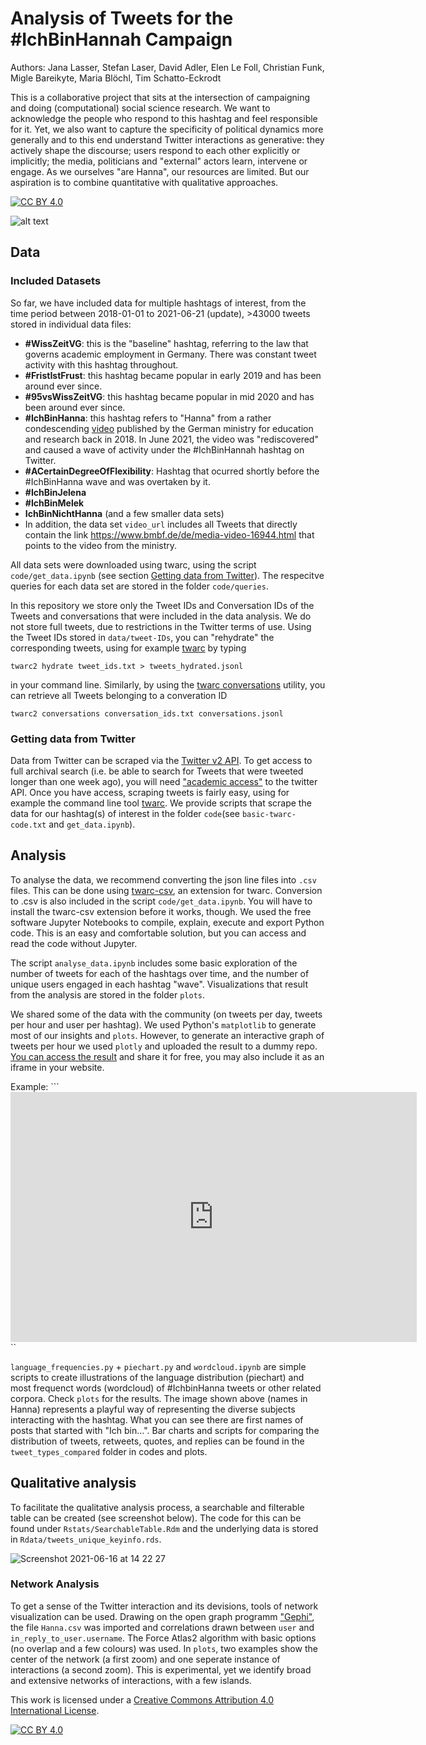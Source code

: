 # Analysis of Tweets for the #IchBinHannah Campaign

Authors: Jana Lasser, Stefan Laser, David Adler, Elen Le Foll, Christian Funk, Migle Bareikyte, Maria Blöchl, Tim Schatto-Eckrodt

This is a collaborative project that sits at the intersection of campaigning and doing (computational) social science research. We want to acknowledge the people who respond to this hashtag and feel responsible for it. Yet, we also want to capture the specificity of political dynamics more generally and to this end understand Twitter interactions as generative: they actively shape the discourse; users respond to each other explicitly or implicitly; the media, politicians and "external" actors learn, intervene or engage. As we ourselves "are Hanna", our resources are limited. But our aspiration is to combine quantitative with qualitative approaches.

[![CC BY 4.0][cc-by-shield]][cc-by]

![alt text](https://github.com/LaserSteff/-IchbinHanna/raw/main/plots/wordcloud_names.png)

## Data  

### Included Datasets
So far, we have included data for multiple hashtags of interest, from the time period between 2018-01-01 to 2021-06-21 (update), >43000 tweets stored in individual data files:
* **#WissZeitVG**: this is the "baseline" hashtag, referring to the law that governs academic employment in Germany. There was constant tweet activity with this hashtag throughout.
* **#FristIstFrust**: this hashtag became popular in early 2019 and has been around ever since.
* **#95vsWissZeitVG**: this hashtag became popular in mid 2020 and has been around ever since.
* **#IchBinHanna**: this hashtag refers to "Hanna" from a rather condescending [video](https://www.bmbf.de/de/media-video-16944.html) published by the German ministry for education and research back in 2018. In June 2021, the video was "rediscovered" and caused a wave of activity under the #IchBinHannah hashtag on Twitter.
* **#ACertainDegreeOfFlexibility**: Hashtag that ocurred shortly before the #IchBinHanna wave and was overtaken by it.
* **#IchBinJelena**
* **#IchBinMelek**
* **IchBinNichtHanna** (and a few smaller data sets)
* In addition, the data set ```video_url``` includes all Tweets that directly contain the link https://www.bmbf.de/de/media-video-16944.html that points to the video from the ministry.

All data sets were downloaded using twarc, using the script ```code/get_data.ipynb``` (see section [Getting data from Twitter](#getting-data-from-twitter)). The respecitve queries for each data set are stored in the folder ```code/queries```.

In this repository we store only the Tweet IDs and Conversation IDs of the Tweets and conversations that were included in the data analysis. We do not store full tweets, due to restrictions in the Twitter terms of use. Using the Tweet IDs stored in ```data/tweet-IDs```, you can "rehydrate" the corresponding tweets, using for example [twarc](https://scholarslab.github.io/learn-twarc/06-twarc-command-basics#rehydrate-a-dataset) by typing  

```twarc2 hydrate tweet_ids.txt > tweets_hydrated.jsonl```  

in your command line. Similarly, by using the [twarc conversations](https://twarc-project.readthedocs.io/en/latest/twarc2/#conversations) utility, you can retrieve all Tweets belonging to a converation ID  

```twarc2 conversations conversation_ids.txt conversations.jsonl```

### Getting data from Twitter
Data from Twitter can be scraped via the [Twitter v2 API](https://developer.twitter.com/en/docs/twitter-api/early-access). To get access to full archival search (i.e. be able to search for Tweets that were tweeted longer than one week ago), you will need ["academic access"](https://developer.twitter.com/en/products/twitter-api/academic-research) to the twitter API. Once you have access, scraping tweets is fairly easy, using for example the command line tool [twarc](https://twarc-project.readthedocs.io/en/latest/twarc2/#conversations). We provide scripts that scrape the data for our hashtag(s) of interest in the folder ```code```(see ```basic-twarc-code.txt``` and ```get_data.ipynb```).


## Analysis
To analyse the data, we recommend converting the json line files into ```.csv``` files. This can be done using [twarc-csv](https://github.com/DocNow/twarc-csv), an extension for twarc. Conversion to .csv is also included in the script ```code/get_data.ipynb```. You will have to install the twarc-csv extension before it works, though. We used the free software Jupyter Notebooks to compile, explain, execute and export Python code. This is an easy and comfortable solution, but you can access and read the code without Jupyter.

The script ```analyse_data.ipynb``` includes some basic exploration of the number of tweets for each of the hashtags over time, and the number of unique users engaged in each hashtag "wave". Visualizations that result from the analysis are stored in the folder ```plots```.

We shared some of the data with the community (on tweets per day, tweets per hour and user per hashtag). We used Python's ```matplotlib``` to generate most of our insights and ```plots```. However, to generate an interactive graph of tweets per hour we used ```plotly``` and uploaded the result to a dummy repo. [You can access the result](https://lasersteff.github.io/Hanna_time/) and share it for free, you may also include it as an iframe in your website.

Example: 
```<iframe src="https://lasersteff.github.io/Hanna_time/" style="border:0px #ffffff none;" name="myiFrame" scrolling="no" frameborder="1" marginheight="0px" marginwidth="0px" height="400px" width="650px" allowfullscreen></iframe>``

```language_frequencies.py``` + ```piechart.py``` and ```wordcloud.ipynb``` are simple scripts to create illustrations of the language distribution (piechart) and most frequenct words (wordcloud) of #IchbinHanna tweets or other related corpora. Check ```plots``` for the results. The image shown above (names in Hanna) represents a playful way of representing the diverse subjects interacting with the hashtag. What you can see there are first names of posts that started with "Ich bin...". Bar charts and scripts for comparing the distribution of tweets, retweets, quotes, and replies can be found in the `tweet_types_compared` folder in codes and plots.

## Qualitative analysis
To facilitate the qualitative analysis process, a searchable and filterable table can be created (see screenshot below). The code for this can be found under ```Rstats/SearchableTable.Rdm``` and the underlying data is stored in ```Rdata/tweets_unique_keyinfo.rds```. 

![Screenshot 2021-06-16 at 14 22 27](https://user-images.githubusercontent.com/28561088/122218040-49a34400-ceae-11eb-8e9c-3d1747c16dac.png)

### Network Analysis
To get a sense of the Twitter interaction and its devisions, tools of network visualization can be used. Drawing on the open graph programm ["Gephi"](https://gephi.org/), the file ```Hanna.csv``` was imported and correlations drawn between ```user``` and ```in_reply_to_user.username```. The Force Atlas2 algorithm with basic options (no overlap and a few colours) was used. In ```plots```, two examples show the center of the network (a first zoom) and one seperate instance of interactions (a second zoom). This is experimental, yet we identify broad and extensive networks of interactions, with a few islands.


This work is licensed under a
[Creative Commons Attribution 4.0 International License][cc-by].

[![CC BY 4.0][cc-by-image]][cc-by]

[cc-by]: http://creativecommons.org/licenses/by/4.0/
[cc-by-image]: https://i.creativecommons.org/l/by/4.0/88x31.png
[cc-by-shield]: https://img.shields.io/badge/License-CC%20BY%204.0-lightgrey.svg
